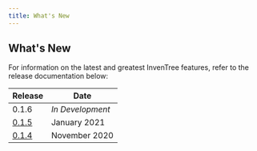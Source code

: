 ```yaml
---
title: What's New
---
```


## What's New

For information on the latest and greatest InvenTree features, refer to the release documentation below:

| Release | Date |
| ------- | ---- |
| 0.1.6 | *In Development* |
| [0.1.5](../0.1.5) | January 2021 |
| [0.1.4](../0.1.4) | November 2020 |
